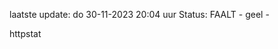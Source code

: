 laatste update: 
do 30-11-2023 20:04   uur 
Status: FAALT - geel - 
<div class="service Y">httpstat</div>